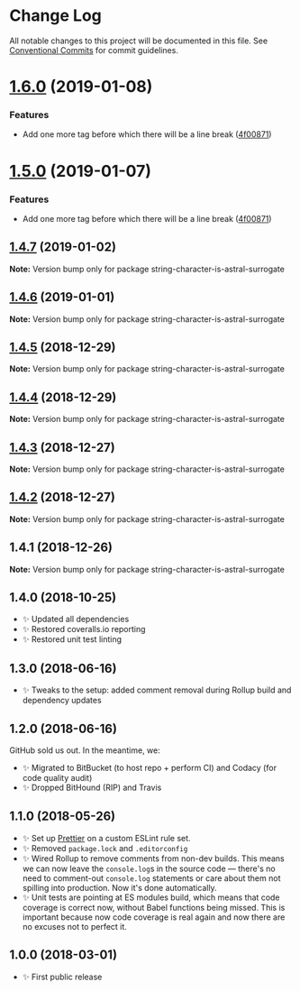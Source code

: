 # Change Log

All notable changes to this project will be documented in this file.
See [Conventional Commits](https://conventionalcommits.org) for commit guidelines.

# [1.6.0](https://bitbucket.org/codsen/codsen/src/master/packages/string-character-is-astral-surrogate/compare/string-character-is-astral-surrogate@1.4.7...string-character-is-astral-surrogate@1.6.0) (2019-01-08)

### Features

- Add one more tag before which there will be a line break ([4f00871](https://bitbucket.org/codsen/codsen/src/master/packages/string-character-is-astral-surrogate/commits/4f00871))

# [1.5.0](https://bitbucket.org/codsen/codsen/src/master/packages/string-character-is-astral-surrogate/compare/string-character-is-astral-surrogate@1.4.7...string-character-is-astral-surrogate@1.5.0) (2019-01-07)

### Features

- Add one more tag before which there will be a line break ([4f00871](https://bitbucket.org/codsen/codsen/src/master/packages/string-character-is-astral-surrogate/commits/4f00871))

## [1.4.7](https://bitbucket.org/codsen/codsen/src/master/packages/string-character-is-astral-surrogate/compare/string-character-is-astral-surrogate@1.4.6...string-character-is-astral-surrogate@1.4.7) (2019-01-02)

**Note:** Version bump only for package string-character-is-astral-surrogate

## [1.4.6](https://bitbucket.org/codsen/codsen/src/master/packages/string-character-is-astral-surrogate/compare/string-character-is-astral-surrogate@1.4.5...string-character-is-astral-surrogate@1.4.6) (2019-01-01)

**Note:** Version bump only for package string-character-is-astral-surrogate

## [1.4.5](https://bitbucket.org/codsen/codsen/src/master/packages/string-character-is-astral-surrogate/compare/string-character-is-astral-surrogate@1.4.4...string-character-is-astral-surrogate@1.4.5) (2018-12-29)

**Note:** Version bump only for package string-character-is-astral-surrogate

## [1.4.4](https://bitbucket.org/codsen/codsen/src/master/packages/string-character-is-astral-surrogate/compare/string-character-is-astral-surrogate@1.4.3...string-character-is-astral-surrogate@1.4.4) (2018-12-29)

**Note:** Version bump only for package string-character-is-astral-surrogate

## [1.4.3](https://bitbucket.org/codsen/codsen/src/master/packages/string-character-is-astral-surrogate/compare/string-character-is-astral-surrogate@1.4.2...string-character-is-astral-surrogate@1.4.3) (2018-12-27)

**Note:** Version bump only for package string-character-is-astral-surrogate

## [1.4.2](https://bitbucket.org/codsen/codsen/src/master/packages/string-character-is-astral-surrogate/compare/string-character-is-astral-surrogate@1.4.1...string-character-is-astral-surrogate@1.4.2) (2018-12-27)

**Note:** Version bump only for package string-character-is-astral-surrogate

## 1.4.1 (2018-12-26)

**Note:** Version bump only for package string-character-is-astral-surrogate

## 1.4.0 (2018-10-25)

- ✨ Updated all dependencies
- ✨ Restored coveralls.io reporting
- ✨ Restored unit test linting

## 1.3.0 (2018-06-16)

- ✨ Tweaks to the setup: added comment removal during Rollup build and dependency updates

## 1.2.0 (2018-06-16)

GitHub sold us out. In the meantime, we:

- ✨ Migrated to BitBucket (to host repo + perform CI) and Codacy (for code quality audit)
- ✨ Dropped BitHound (RIP) and Travis

## 1.1.0 (2018-05-26)

- ✨ Set up [Prettier](https://prettier.io) on a custom ESLint rule set.
- ✨ Removed `package.lock` and `.editorconfig`
- ✨ Wired Rollup to remove comments from non-dev builds. This means we can now leave the `console.log`s in the source code — there's no need to comment-out `console.log` statements or care about them not spilling into production. Now it's done automatically.
- ✨ Unit tests are pointing at ES modules build, which means that code coverage is correct now, without Babel functions being missed. This is important because now code coverage is real again and now there are no excuses not to perfect it.

## 1.0.0 (2018-03-01)

- ✨ First public release
